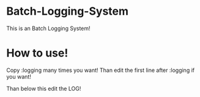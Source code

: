# Batch-Logging-System
This is an Batch Logging System!


# How to use!
Copy :logging many times you want!
Than edit the first line after :logging if you want!

Than below this edit the LOG!
